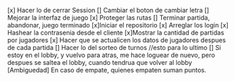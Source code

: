 [x] Hacer lo de cerrar Session
[] Cambiar el boton de cambiar letra 
[] Mejorar la interfaz de juego
[x] Proteger las rutas
[] Terminar partida, abandonar, juego terminado
[x]Iniciar el repositorio
[x] Arreglar los login 
[x] Hashear la contrasenia desde el cliente
[x]Mostrar la cantidad de partidas por jugadores
[x] Hacer que se actualicen los datos de jugadores despues de cada partida
[] Hacer lo del sorteo de turnos //esto para lo ultimo 
[] Si estoy en el lobby, y vuelvo para atras, me hace loguear de nuevo, pero despues se saltea el lobby, cuando tendrua que volver al lobby
[Ambiguedad] En caso de empate, quienes empaten suman puntos.